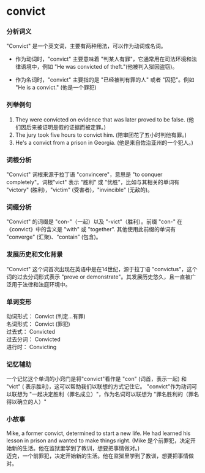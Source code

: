 # convict

### 分析词义

  

"Convict" 是一个英文词，主要有两种用法，可以作为动词或名词。

  

*   作为动词时，"convict" 主要意味着 "判某人有罪"，它通常用在司法环境和法律语境中，例如 "He was convicted of theft."(他被判入狱因盗窃)。
    
      
    
*   作为名词时，"convict" 主要指的是 "已经被判有罪的人" 或者 "囚犯"。例如 "He is a convict." (他是一个罪犯)
    
      
    

  

### 列举例句

  

1.  They were convicted on evidence that was later proved to be false. (他们因后来被证明是假的证据而被定罪。)
2.  The jury took five hours to convict him. (陪审团花了五小时判他有罪。)
3.  He's a convict from a prison in Georgia. (他是来自佐治亚州的一个犯人。)

  

### 词根分析

  

"Convict" 词根来源于拉丁语 "convincere"，意思是 "to conquer completely"。词根"vict" 表示 "胜利" 或 "优胜"，比如与其相关的单词有 "victory" (胜利)，"victim" (受害者)，"invincible" (无敌的)。

  

### 词缀分析

  

"Convict" 的词缀是 "con-"（一起）以及 "-vict"（胜利）。前缀 "con-" 在《convict》中的含义是 "with" 或 "together". 其他使用此前缀的单词有 "converge" (汇聚)、“contain” (包含)。

  

### 发展历史和文化背景

  

"Convict" 这个词首次出现在英语中是在14世纪，源于拉丁语 "convictus"，这个词的过去分词形式表示 "prove or demonstrate"。其发展历史悠久，且一直被广泛用于法律和法庭环境中。

  

### 单词变形

  

动词形式： Convict (判定…有罪)  
名词形式： Convict (罪犯)  
过去式： Convicted  
过去分词： Convicted  
进行时： Convicting

  

### 记忆辅助

  

一个记忆这个单词的小窍门是将"convict"看作是 "con" (词首，表示一起) 和 "vict" ( 表示胜利)，这可以帮助我们以联想的方式记住它。 "convict"作为动词可以联想为 "一起决定胜利（罪名成立）"，作为名词可以联想为 "罪名胜利的（罪名得以确立的人）"

  

### 小故事

  

Mike, a former convict, determined to start a new life. He had learned his lesson in prison and wanted to make things right. (Mike 是个前罪犯，决定开始新的生活。他在监狱里学到了教训，想要把事情做对。)  
迈克，一个前罪犯，决定开始新的生活。他在监狱里学到了教训，想要把事情做对。
